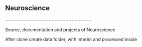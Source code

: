 ## Neuroscience
==============================

Source, documentation and projects of Neuroscience  

After clone create data folder, with interim and processed inside  